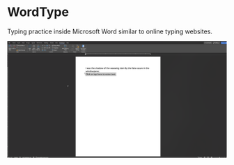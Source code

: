 # WordType
Typing practice inside Microsoft Word similar to online typing websites. 

![](https://github.com/DevinStrom/WordType/blob/main/WordType.gif)
